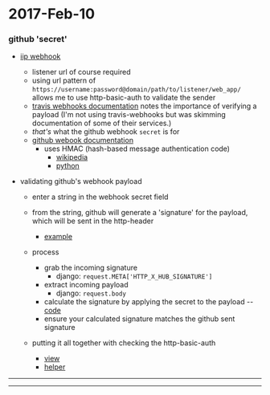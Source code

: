 2017-Feb-10
===========

### github 'secret'

- [iip webhook](https://github.com/Brown-University-Library/iip-texts/settings/hooks/11528275)
    - listener url of course required
    - using url pattern of `https://username:password@domain/path/to/listener/web_app/` allows me to use http-basic-auth to validate the sender
    - [travis webhooks documentation](https://docs.travis-ci.com/user/notifications/#Verifying-Webhook-requests) notes the importance of verifying a payload (I'm not using travis-webhooks but was skimming documentation of some of their services.)
    - _that's_ what the github webhook `secret` is for
    - [github webook documentation](https://developer.github.com/webhooks/)
        - uses HMAC (hash-based message authentication code)
            - [wikipedia](https://en.wikipedia.org/wiki/Hash-based_message_authentication_code)
            - [python](https://docs.python.org/2/library/hmac.html)

- validating github's webhook payload
    - enter a string in the webhook secret field
    - from the string, github will generate a 'signature' for the payload, which will be sent in the http-header
        - [example](https://github.com/Brown-University-Library/iip-texts/settings/hooks/11528275#deliveries)
    - process
        - grab the incoming signature
            - django: `request.META['HTTP_X_HUB_SIGNATURE']`
        - extract incoming payload
            - django: `request.body`
        - calculate the signature by applying the secret to the payload -- [code](https://github.com/birkin/iip_processing_project/blob/87f676a110a8a88115b8b8f38ef2aa3b02d1684c/iip_processing_app/lib/github_helper.py#L65-L72)
        - ensure your calculated signature matches the github sent signature

    - putting it all together with checking the http-basic-auth
        - [view](https://github.com/birkin/iip_processing_project/blob/87f676a110a8a88115b8b8f38ef2aa3b02d1684c/iip_processing_app/views.py#L33)
        - [helper](https://github.com/birkin/iip_processing_project/blob/87f676a110a8a88115b8b8f38ef2aa3b02d1684c/iip_processing_app/lib/github_helper.py#L23-L33)


---

---
